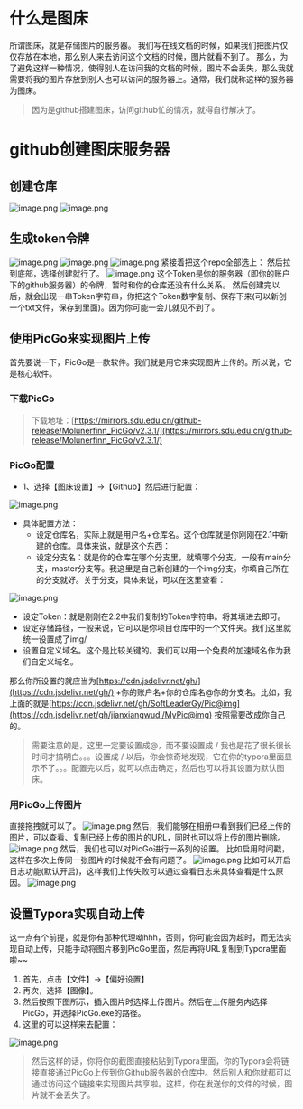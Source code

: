 # 什么是图床
所谓图床，就是存储图片的服务器。
我们写在线文档的时候，如果我们把图片仅仅存放在本地，那么别人来去访问这个文档的时候，图片就看不到了。
那么，为了避免这样一种情况，使得别人在访问我的文档的时候，图片不会丢失，那么我就需要将我的图片存放到别人也可以访问的服务器上。通常，我们就称这样的服务器为图床。
> 因为是github搭建图床，访问github忙的情况，就得自行解决了。

# github创建图床服务器
## 创建仓库
![image.png](images/1690162281589-9cfdf2a1-5873-48cd-9037-7676ed2a6f6e.png)
![image.png](images/1690162326170-42ceef53-a133-4428-b08a-6373e89492a5.png)
## 生成token令牌
![image.png](images/1690162480459-8a55fda6-4db0-4e52-8f9a-e2f385295c69.png)
![image.png](images/1690162528476-55e6e2db-c308-4227-960b-1be095a2c2d6.png)
![image.png](images/1690162590220-2fa05207-c299-4304-8b43-4aa38ba0b97c.png)
紧接着把这个repo全部选上：
然后拉到底部，选择创建就行了。
![image.png](images/1690162626395-4e7f20a2-414f-4490-a8c8-19e580fd320b.png)
这个Token是你的服务器（即你的账户下的github服务器）的令牌，暂时和你的仓库还没有什么关系。
然后创建完以后，就会出现一串Token字符串，你把这个Token数字复制、保存下来(可以新创一个txt文件，保存到里面)。因为你可能一会儿就见不到了。
## 使用PicGo来实现图片上传
首先要说一下，PicGo是一款软件。我们就是用它来实现图片上传的。所以说，它是核心软件。
### 下载PicGo
> 下载地址：[https://mirrors.sdu.edu.cn/github-release/Molunerfinn_PicGo/v2.3.1/](https://mirrors.sdu.edu.cn/github-release/Molunerfinn_PicGo/v2.3.1/)

### PicGo配置

- 1、选择【图床设置】->【Github】然后进行配置：

![image.png](images/1690162867192-68818820-d3af-4429-948a-a44d51c43199.png)

- 具体配置方法：
   - 设定仓库名，实际上就是用户名+仓库名。这个仓库就是你刚刚在2.1中新建的仓库。具体来说，就是这个东西：
   - 设定分支名：就是你的仓库在哪个分支里，就填哪个分支。一般有main分支，master分支等。我这里是自己新创建的一个img分支。你填自己所在的分支就好。关于分支，具体来说，可以在这里查看：

![image.png](images/1690164887946-36ea3fed-912a-4f91-80a8-b37ed525d5b9.png)

- 设定Token：就是刚刚在2.2中我们复制的Token字符串。将其填进去即可。
- 设定存储路径，一般来说，它可以是你项目仓库中的一个文件夹。我们这里就统一设置成了img/
- 设置自定义域名。这个是比较关键的。我们可以用一个免费的加速域名作为我们自定义域名。

那么你所设置的就应当为[https://cdn.jsdelivr.net/gh/](https://cdn.jsdelivr.net/gh/) +你的账户名+你的仓库名@你的分支名。比如，我上面的就是[https://cdn.jsdelivr.net/gh/SoftLeaderGy/Pic@img](https://cdn.jsdelivr.net/gh/jianxiangwudi/MyPic@img) 按照需要改成你自己的。
> 需要注意的是，这里一定要设置成@，而不要设置成 / 我也是花了很长很长时间才搞明白。。。设置成 / 以后，你会惊奇地发现，它在你的typora里面显示不了。。。配置完以后，就可以点击确定，然后也可以将其设置为默认图床。

### 用PicGo上传图片
直接拖拽就可以了。
![image.png](images/1690165351118-cb1c1d43-3b9c-4506-bc1b-8f94df26f217.png)
然后，我们能够在相册中看到我们已经上传的图片，可以查看、复制已经上传的图片的URL，同时也可以将上传的图片删除。
![image.png](images/1690165464434-75ce8fe4-2dc1-44d2-89eb-2c2d8854b487.png)
然后，我们也可以对PicGo进行一系列的设置。
比如启用时间戳，这样在多次上传同一张图片的时候就不会有问题了。
![image.png](images/1690165485009-6358b3ac-e1e6-41cd-8deb-88ba590dc4db.png)
比如可以开启日志功能(默认开启)，这样我们上传失败可以通过查看日志来具体查看是什么原因。
![image.png](images/1690165502201-8d00361d-ced3-4ef4-af2b-bf204042c20b.png)
##  设置Typora实现自动上传
这一点有个前提，就是你有那种代理呦hhh，否则，你可能会因为超时，而无法实现自动上传，只能手动将图片移到PicGo里面，然后再将URL复制到Typora里面啦~~

1. 首先，点击【文件】->【偏好设置】
2. 再次，选择【图像】。
3. 然后按照下图所示，插入图片时选择上传图片。然后在上传服务内选择PicGo，并选择PicGo.exe的路径。
4. 这里的可以这样来去配置：

![image.png](images/1690165658750-09f0b9d2-616f-4430-8645-24c839a8a371.png)
> 然后这样的话，你将你的截图直接粘贴到Typora里面，你的Typora会将链接直接通过PicGo上传到你Github服务器的仓库中。然后别人和你就都可以通过访问这个链接来实现图片共享啦。这样，你在发送你的文件的时候，图片就不会丢失了。

